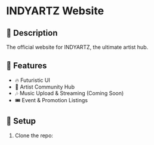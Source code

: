 # INDYARTZ Website

## 🔹 Description
The official website for INDYARTZ, the ultimate artist hub. 

## 🔹 Features
- 🔥 Futuristic UI
- 🎨 Artist Community Hub
- 🎶 Music Upload & Streaming (Coming Soon)
- 🎟 Event & Promotion Listings

## 🔹 Setup
1. Clone the repo:
